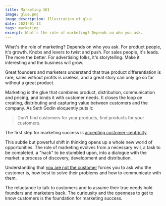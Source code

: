 ```yaml
---
title: Marketing 101
image: glue.png
image_description: Illustration of glue
date: 2021-01-13
tags: marketing
excerpt: What's the role of marketing? Depends on who you ask.
---
```


What's the role of marketing? Depends on who you ask. For product people, it's growth. Knobs and levers to twist and push. For sales people, it's leads. The more the better. For advertising folks, it's storytelling. Make it interesting and the business will grow.

Great founders and marketers understand that true product differentiation is rare, sales without profits is useless, and a great story can only go so far without a great product.

Marketing is the glue that combines product, distribution, communication and pricing, and binds it with customer needs. It closes the loop on creating, distributing and capturing value between customers and the company. As Seth Godin eloquently puts it:

> Don't find customers for your products, find products for your customers.

The first step for marketing success is [accepting customer-centricity](https://hbr.org/2018/10/6-ways-to-build-a-customer-centric-culture).

This subtle but powerful shift in thinking opens up a whole new world of opportunities. The role of marketing evolves from a necessary evil, a task to be completed, a "hack" to be stumbled upon, into a dialogue with the market: a process of discovery, development and distribution.

Understanding that [you are not the customer](https://www.marketingweek.com/mark-ritson-the-first-rule-of-marketing-is-you-are-not-the-customer/) forces you to ask who the customer is, how best to solve their problems and how to communicate with them.

The reluctance to talk to customers and to assume their true needs hold founders and marketers back. The curiousity and the openness to get to know customers is the foundation for marketing success.